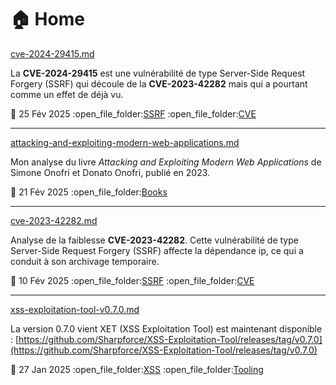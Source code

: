 # 🏠 Home

[cve-2024-29415.md](cve/2024/cve-2024-29415.md "mention")

La **CVE-2024-29415** est une vulnérabilité de type Server-Side Request Forgery (SSRF) qui découle de la **CVE-2023-42282** mais qui a pourtant comme un effet de déjà vu.

:date: 25 Fév 2025 :open\_file\_folder:[SSRF](mon-blog/categories.md#ssrf) :open\_file\_folder:[CVE](mon-blog/categories.md#cve)

***

[attacking-and-exploiting-modern-web-applications.md](livres/2023/attacking-and-exploiting-modern-web-applications.md "mention")

Mon analyse du livre _Attacking and Exploiting Modern Web Applications_ de Simone Onofri et Donato Onofri, publié en 2023.

:date: 21 Fév 2025 :open\_file\_folder:[Books](mon-blog/categories.md#books)

***

[cve-2023-42282.md](cve/2023/cve-2023-42282.md "mention")

Analyse de la faiblesse **CVE-2023-42282**. Cette vulnérabilité de type Server-Side Request Forgery (SSRF) affecte la dépendance ip, ce qui a conduit à son archivage temporaire.

:date: 10 Fév 2025 :open\_file\_folder:[SSRF](mon-blog/categories.md#ssrf) :open\_file\_folder:[CVE](mon-blog/categories.md#cve)

***

[xss-exploitation-tool-v0.7.0.md](mes-articles/2025/janvier/xss-exploitation-tool-v0.7.0.md "mention")

La version 0.7.0 vient XET (XSS Exploitation Tool) est maintenant disponible : [https://github.com/Sharpforce/XSS-Exploitation-Tool/releases/tag/v0.7.0](https://github.com/Sharpforce/XSS-Exploitation-Tool/releases/tag/v0.7.0)

:date: 27 Jan 2025 :open\_file\_folder:[XSS](mon-blog/categories.md#xss) :open\_file\_folder:[Tooling](mon-blog/categories.md#tooling)

